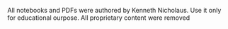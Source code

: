 All notebooks and PDFs were authored by Kenneth Nicholaus. Use it only for educational ourpose. All proprietary content were removed
